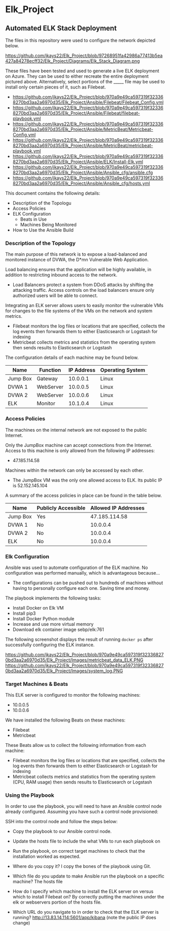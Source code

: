 # Elk_Project
## Automated ELK Stack Deployment

The files in this repository were used to configure the network depicted below.

https://github.com/jkays22/Elk_Project/blob/97268951fa42986a77413b5ea427a84278ecff32/Elk_Project/Diagrams/Elk_Stack_Diagram.png


These files have been tested and used to generate a live ELK deployment on Azure. They can be used to either recreate the entire deployment pictured above. Alternatively, select portions of the _____ file may be used to install only certain pieces of it, such as Filebeat.

  - https://github.com/jkays22/Elk_Project/blob/970a9e49ca597319f323368270bd3aa2a6970d35/Elk_Project/Ansible/Filebeat/Filebeat_Config.yml
  - https://github.com/jkays22/Elk_Project/blob/970a9e49ca597319f323368270bd3aa2a6970d35/Elk_Project/Ansible/Filebeat/filebeat-playbook.yml
  - https://github.com/jkays22/Elk_Project/blob/970a9e49ca597319f323368270bd3aa2a6970d35/Elk_Project/Ansible/MetricBeat/Metricbeat-Config.yml
  - https://github.com/jkays22/Elk_Project/blob/970a9e49ca597319f323368270bd3aa2a6970d35/Elk_Project/Ansible/MetricBeat/metricbeat-playbook.yml
  - https://github.com/jkays22/Elk_Project/blob/970a9e49ca597319f323368270bd3aa2a6970d35/Elk_Project/Ansible/ELK/Install-Elk.yml
  - https://github.com/jkays22/Elk_Project/blob/970a9e49ca597319f323368270bd3aa2a6970d35/Elk_Project/Ansible/Ansible_cfg/ansible.cfg
  - https://github.com/jkays22/Elk_Project/blob/970a9e49ca597319f323368270bd3aa2a6970d35/Elk_Project/Ansible/Ansible_cfg/hosts.yml

This document contains the following details:
- Description of the Topologu
- Access Policies
- ELK Configuration
  - Beats in Use
  - Machines Being Monitored
- How to Use the Ansible Build


### Description of the Topology

The main purpose of this network is to expose a load-balanced and monitored instance of DVWA, the D*mn Vulnerable Web Application.

Load balancing ensures that the application will be highly available, in addition to restricting inbound access to the network.
- Load Balancers protect a system from DDoS attacks by shifting the attacking traffic. Access controls on the load balancers ensure only authorized users will be able to connect. 

Integrating an ELK server allows users to easily monitor the vulnerable VMs for changes to the file systems of the VMs on the network and system metrics.
- Filebeat monitors the log files or locations that are specified, collects the log events then forwards them to either Elasticsearch or Logstash for indexing
- Metricbeat collects metrics and statistics from the operating system then sends results to Elasticsearch or Logstash

The configuration details of each machine may be found below.

| Name     | Function | IP Address | Operating System |
|----------|----------|------------|------------------|
| Jump Box | Gateway  | 10.0.0.1   |  Linux           |
| DVWA 1   | WebServer| 10.0.0.5   |  Linux           |
| DVWA 2   | WebServer| 10.0.0.6   |  Linux           |
| ELK      | Monitor  | 10.1.0.4   |  Linux           |

### Access Policies

The machines on the internal network are not exposed to the public Internet. 

Only the JumpBox machine can accept connections from the Internet. Access to this machine is only allowed from the following IP addresses:
- 47.185.114.58

Machines within the network can only be accessed by each other.
- The JumpBox VM was the only one allowed access to ELK. Its public IP is 52.152.145.104

A summary of the access policies in place can be found in the table below.

| Name     | Publicly Accessible | Allowed IP Addresses |
|----------|---------------------|----------------------|
| Jump Box | Yes                 | 47.185.114.58        |
| DVWA 1   | No                  | 10.0.0.4             |
| DVWA 2   | No                  | 10.0.0.4             |
| ELK      | No                  | 10.0.0.4             |

### Elk Configuration

Ansible was used to automate configuration of the ELK machine. No configuration was performed manually, which is advantageous because...
- The configurations can be pushed out to hundreds of machines without having to personally configure each one. Saving time and money. 

The playbook implements the following tasks:
- Install Docker on Elk VM
- Install pip3
- Install Docker Python module
- Increase and use more virtual memory
- Download elk container image sebp/elk:761

The following screenshot displays the result of running `docker ps` after successfully configuring the ELK instance.

https://github.com/jkays22/Elk_Project/blob/970a9e49ca597319f323368270bd3aa2a6970d35/Elk_Project/Images/metricbeat_data_ELK.PNG
https://github.com/jkays22/Elk_Project/blob/970a9e49ca597319f323368270bd3aa2a6970d35/Elk_Project/Images/system_log.PNG
### Target Machines & Beats
This ELK server is configured to monitor the following machines:
- 10.0.0.5
- 10.0.0.6

We have installed the following Beats on these machines:
- Filebeat
- Metricbeat

These Beats allow us to collect the following information from each machine:
- Filebeat monitors the log files or locations that are specified, collects the log events then forwards them to either Elasticsearch or Logstash for indexing
- Metricbeat collects metrics and statistics from the operating system (CPU, RAM usage) then sends results to Elasticsearch or Logstash
 
### Using the Playbook
In order to use the playbook, you will need to have an Ansible control node already configured. Assuming you have such a control node provisioned: 

SSH into the control node and follow the steps below:
- Copy the playbook to our Ansible control node.
- Update the hosts file to include the what VMs to run each playbook on
- Run the playbook, on correct target machines to check that the installation worked as expected.

- Where do you copy it? I copy the bones of the playbook using Git.
- Which file do you update to make Ansible run the playbook on a specific machine? The hosts file
- How do I specify which machine to install the ELK server on versus which to install Filebeat on? By correctly putting the machines under the elk or webservers portion of the hosts file. 
- Which URL do you navigate to in order to check that the ELK server is running? http://13.83.14.114:5601/app/kibana (note the public IP does change)


